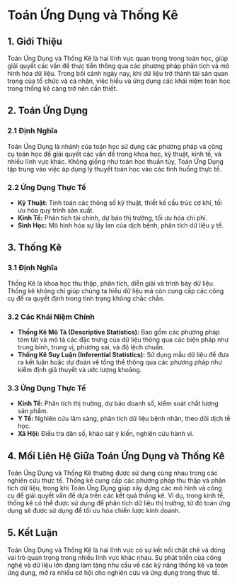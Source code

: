 # Toán Ứng Dụng và Thống Kê

## 1. Giới Thiệu

Toán Ứng Dụng và Thống Kê là hai lĩnh vực quan trọng trong toán học, giúp giải quyết các vấn đề thực tiễn thông qua các phương pháp phân tích và mô hình hóa dữ liệu. Trong bối cảnh ngày nay, khi dữ liệu trở thành tài sản quan trọng của tổ chức và cá nhân, việc hiểu và ứng dụng các khái niệm toán học trong thống kê càng trở nên cần thiết.

## 2. Toán Ứng Dụng

### 2.1 Định Nghĩa

Toán Ứng Dụng là nhánh của toán học sử dụng các phương pháp và công cụ toán học để giải quyết các vấn đề trong khoa học, kỹ thuật, kinh tế, và nhiều lĩnh vực khác. Không giống như toán học thuần túy, Toán Ứng Dụng tập trung vào việc áp dụng lý thuyết toán học vào các tình huống thực tế.

### 2.2 Ứng Dụng Thực Tế

- **Kỹ Thuật:** Tính toán các thông số kỹ thuật, thiết kế cấu trúc cơ khí, tối ưu hóa quy trình sản xuất.
- **Kinh Tế:** Phân tích tài chính, dự báo thị trường, tối ưu hóa chi phí.
- **Sinh Học:** Mô hình hóa sự lây lan của dịch bệnh, phân tích dữ liệu y tế.

## 3. Thống Kê

### 3.1 Định Nghĩa

Thống Kê là khoa học thu thập, phân tích, diễn giải và trình bày dữ liệu. Thống kê không chỉ giúp chúng ta hiểu dữ liệu mà còn cung cấp các công cụ để ra quyết định trong tình trạng không chắc chắn.

### 3.2 Các Khái Niệm Chính

- **Thống Kê Mô Tả (Descriptive Statistics):** Bao gồm các phương pháp tóm tắt và mô tả các đặc trưng của dữ liệu thông qua các biện pháp như trung bình, trung vị, phương sai, và độ lệch chuẩn.
- **Thống Kê Suy Luận (Inferential Statistics):** Sử dụng mẫu dữ liệu để đưa ra kết luận hoặc dự đoán về tổng thể thông qua các phương pháp như kiểm định giả thuyết và ước lượng khoảng.

### 3.3 Ứng Dụng Thực Tế

- **Kinh Tế:** Phân tích thị trường, dự báo doanh số, kiểm soát chất lượng sản phẩm.
- **Y Tế:** Nghiên cứu lâm sàng, phân tích dữ liệu bệnh nhân, theo dõi dịch tễ học.
- **Xã Hội:** Điều tra dân số, khảo sát ý kiến, nghiên cứu hành vi.

## 4. Mối Liên Hệ Giữa Toán Ứng Dụng và Thống Kê

Toán Ứng Dụng và Thống Kê thường được sử dụng cùng nhau trong các nghiên cứu thực tế. Thống kê cung cấp các phương pháp thu thập và phân tích dữ liệu, trong khi Toán Ứng Dụng giúp xây dựng các mô hình và công cụ để giải quyết vấn đề dựa trên các kết quả thống kê. Ví dụ, trong kinh tế, thống kê có thể được sử dụng để phân tích dữ liệu thị trường, từ đó toán ứng dụng sẽ được sử dụng để tối ưu hóa chiến lược kinh doanh.

## 5. Kết Luận

Toán Ứng Dụng và Thống Kê là hai lĩnh vực có sự kết nối chặt chẽ và đóng vai trò quan trọng trong nhiều lĩnh vực khác nhau. Sự phát triển của công nghệ và dữ liệu lớn đang làm tăng nhu cầu về các kỹ năng thống kê và toán ứng dụng, mở ra nhiều cơ hội cho nghiên cứu và ứng dụng trong thực tế.

